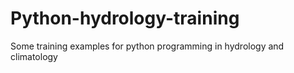 # Python-hydrology-training
Some training examples for python programming in hydrology and climatology
